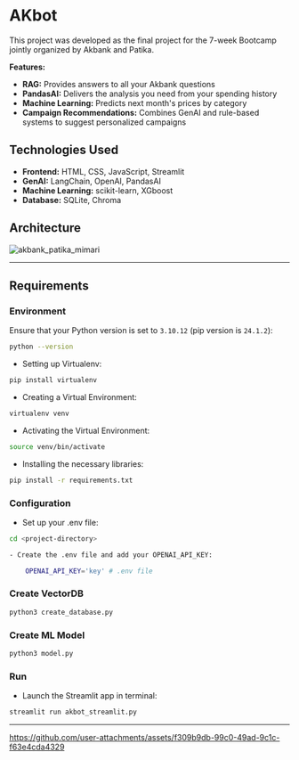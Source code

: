 # AKbot

This project was developed as the final project for the 7-week Bootcamp jointly organized by Akbank and Patika. 

**Features:**
- **RAG:** Provides answers to all your Akbank questions
- **PandasAI:** Delivers the analysis you need from your spending history
- **Machine Learning:** Predicts next month's prices by category
- **Campaign Recommendations:** Combines GenAI and rule-based systems to suggest personalized campaigns

## Technologies Used

- **Frontend:** HTML, CSS, JavaScript, Streamlit
- **GenAI:** LangChain, OpenAI, PandasAI
- **Machine Learning:** scikit-learn, XGboost
- **Database:** SQLite, Chroma


## Architecture
![akbank_patika_mimari](https://github.com/user-attachments/assets/0b12fd25-6a71-4a7b-9e2e-6dc77b717e79)

---

## Requirements

### Environment

Ensure that your Python version is set to `3.10.12` (pip version is `24.1.2`):

```bash
python --version
```
- Setting up Virtualenv:

```bash
pip install virtualenv
```
- Creating a Virtual Environment:
```bash
virtualenv venv
```
- Activating the Virtual Environment:
```bash
source venv/bin/activate
```
- Installing the necessary libraries:
```bash
pip install -r requirements.txt
```

### Configuration

- Set up your .env file:

```bash
cd <project-directory>
```

```bash
- Create the .env file and add your OPENAI_API_KEY:

    OPENAI_API_KEY='key' # .env file

```
### Create VectorDB

```bash
python3 create_database.py
```

### Create ML Model

```bash
python3 model.py
```

### Run

- Launch the Streamlit app in terminal:
```bash
streamlit run akbot_streamlit.py
```
---


https://github.com/user-attachments/assets/f309b9db-99c0-49ad-9c1c-f63e4cda4329


